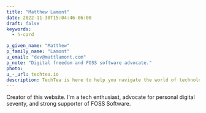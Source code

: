 ```yaml
---
title: "Matthew Lamont"
date: 2022-11-30T15:04:46-06:00
draft: false
keywords:
  - h-card

p_given_name: "Matthew"
p_family_name: "Lamont"
u_email: "dev@mattlamont.com"
p_note: "Digital freedom and FOSS software advocate."
photo: 
u_-_url: techtea.io
description: TechTea is here to help you navigate the world of technology.
---
```


Creator of this website. I'm a tech enthusiast, advocate for personal digital seventy, and strong supporter of FOSS Software. 